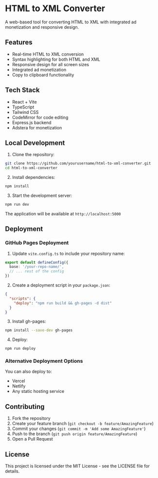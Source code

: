 # HTML to XML Converter

A web-based tool for converting HTML to XML with integrated ad monetization and responsive design.

## Features

- Real-time HTML to XML conversion
- Syntax highlighting for both HTML and XML
- Responsive design for all screen sizes
- Integrated ad monetization
- Copy to clipboard functionality

## Tech Stack

- React + Vite
- TypeScript
- Tailwind CSS
- CodeMirror for code editing
- Express.js backend
- Adstera for monetization

## Local Development

1. Clone the repository:
```bash
git clone https://github.com/yourusername/html-to-xml-converter.git
cd html-to-xml-converter
```

2. Install dependencies:
```bash
npm install
```

3. Start the development server:
```bash
npm run dev
```

The application will be available at `http://localhost:5000`

## Deployment

### GitHub Pages Deployment

1. Update `vite.config.ts` to include your repository name:

```typescript
export default defineConfig({
  base: '/your-repo-name/',
  // ... rest of the config
})
```

2. Create a deployment script in your `package.json`:

```json
{
  "scripts": {
    "deploy": "npm run build && gh-pages -d dist"
  }
}
```

3. Install gh-pages:
```bash
npm install --save-dev gh-pages
```

4. Deploy:
```bash
npm run deploy
```

### Alternative Deployment Options

You can also deploy to:
- Vercel
- Netlify
- Any static hosting service

## Contributing

1. Fork the repository
2. Create your feature branch (`git checkout -b feature/AmazingFeature`)
3. Commit your changes (`git commit -m 'Add some AmazingFeature'`)
4. Push to the branch (`git push origin feature/AmazingFeature`)
5. Open a Pull Request

## License

This project is licensed under the MIT License - see the LICENSE file for details.
